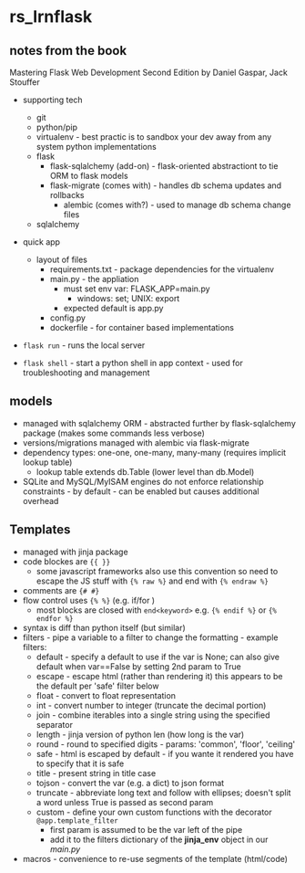 # rs_lrnflask
## notes from the book
Mastering Flask Web Development Second Edition
by Daniel Gaspar, Jack Stouffer

- supporting tech
  - git
  - python/pip
  - virtualenv - best practic is to sandbox your dev away from any system python implementations
  - flask
    - flask-sqlalchemy (add-on) - flask-oriented abstractiont to tie ORM to flask models
    - flask-migrate (comes with) - handles db schema updates and rollbacks
      - alembic (comes with?) - used to manage db schema change files
  - sqlalchemy

- quick app
  - layout of files
    - requirements.txt - package dependencies for the virtualenv
    - main.py - the appliation
      - must set env var: FLASK_APP=main.py
        - windows: set; UNIX: export
      - expected default is app.py
    - config.py
    - dockerfile - for container based implementations
- `flask run` - runs the local server
- `flask shell` - start a python shell in app context - used for troubleshooting and management

## models
- managed with sqlalchemy ORM - abstracted further by flask-sqlalchemy package (makes some commands less verbose)
- versions/migrations managed with alembic via flask-migrate
- dependency types: one-one, one-many, many-many (requires implicit lookup table)
  - lookup table extends db.Table (lower level than db.Model)
- SQLite and MySQL/MyISAM engines do not enforce relationship constraints - by default - can be enabled but causes additional overhead

## Templates
- managed with jinja package
- code blockes are `{{ }}`
  - some javascript frameworks also use this convention so need to escape the JS stuff with `{% raw %}` and end with `{% endraw %}`
- comments are `{# #}`
- flow control uses `{% %}` (e.g. if/for )
  - most blocks are closed with `end<keyword>` e.g. `{% endif %}` or `{% endfor %}`
- syntax is diff than python itself (but similar)
- filters - pipe a variable to a filter to change the formatting - example filters:
  - default - specify a default to use if the var is None; can also give default when var==False by setting 2nd param to True
  - escape - escape html (rather than rendering it) this appears to be the default per 'safe' filter below
  - float - convert to float representation
  - int - convert number to integer (truncate the decimal portion)
  - join - combine iterables into a single string using the specified separator
  - length - jinja version of python len (how long is the var)
  - round - round to specified digits - params: 'common', 'floor', 'ceiling'
  - safe - html is escaped by default - if you wante it rendered you have to specify that it is safe
  - title - present string in title case
  - tojson - convert the var (e.g. a dict) to json format
  - truncate - abbreviate long text and follow with ellipses; doesn't split a word unless True is passed as second param
  - custom - define your own custom functions with the decorator `@app.template_filter`
    - first param is assumed to be the var left of the pipe
    - add it to the filters dictionary of the **jinja_env** object in our _main.py_
- macros - convenience to re-use segments of the template (html/code) 
